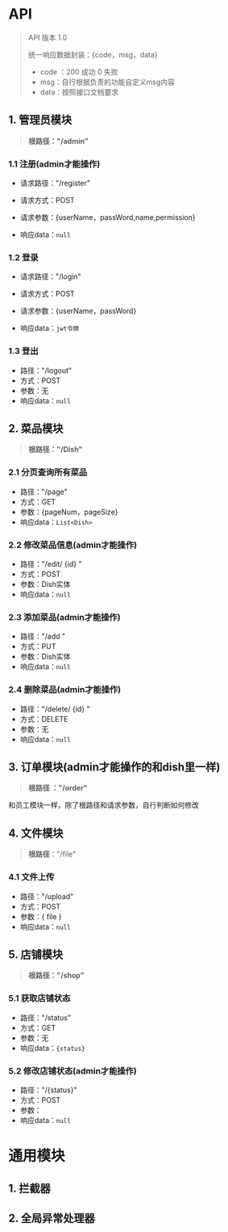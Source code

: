 # API

> API 版本 1.0
>
> 
>
> 统一响应数据封装：{code，msg，data}
>
> - code ：200 成功     0 失败
> - msg：自行根据负责的功能自定义msg内容
> - data：按照接口文档要求



## 1. 管理员模块

> **根路径："/admin"**

### 1.1 注册(admin才能操作)

- 请求路径："/register"

- 请求方式：POST

- 请求参数：{userName，passWord,name,permission}

- 响应data：`null`

### 1.2 登录

- 请求路径："/login"

- 请求方式：POST

- 请求参数：{userName，passWord}

- 响应data：`jwt令牌`



### 1.3 登出

- 路径："/logout"
- 方式：POST
- 参数：无
- 响应data：`null`





## 2. 菜品模块

> **根路径："/Dish"**

### 2.1 分页查询所有菜品

- 路径："/page"
- 方式：GET
- 参数：{pageNum，pageSize}
- 响应data：`List<Dish>`



### 2.2 修改菜品信息(admin才能操作)

- 路径："/edit/ {id} "
- 方式：POST
- 参数：Dish实体
- 响应data：`null`



### 2.3 添加菜品(admin才能操作)

- 路径："/add "
- 方式：PUT
- 参数：Dish实体
- 响应data：`null`



### 2.4 删除菜品(admin才能操作)

- 路径："/delete/ {id} "
- 方式：DELETE
- 参数：无
- 响应data：`null`



## 3. 订单模块(admin才能操作的和dish里一样)

> **根路径 ："/order"**



和员工模块一样，除了根路径和请求参数，自行判断如何修改





## 4. 文件模块

> **根路径**："/file"

### 4.1 文件上传

- 路径："/upload"
- 方式：POST
- 参数：{ file }
- 响应data：`null`



## 5. 店铺模块

> **根路径："/shop"**



### 5.1 获取店铺状态

- 路径："/status"
- 方式：GET
- 参数：无
- 响应data：`{status}`



### 5.2 修改店铺状态(admin才能操作)

- 路径："/{status}"
- 方式：POST
- 参数： 
- 响应data：`null`













# 通用模块

## 1. 拦截器



## 2. 全局异常处理器

